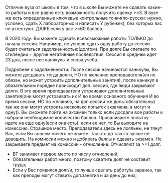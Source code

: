 Отличие вуза от школы в том, что в школе Вы можете не сдавать какие-то работы и все равно есть возможность получить оценку >=3. В вузе же есть определенные ключевые контрольные точки(по-русски: нужно, условно, сдать Х лабораторных и написать Y рубежек), без которых вас не аттестуют, ДАЖЕ если у вас >=60 баллов. 

В 2020 году: Вы можете сдавать всевозможные работы ТОЛЬКО до начала сессии. Например, не успели сдать одну работу до сессии - будет считаться задолженностью(долгом). При долге Вы слетаете по стипендии + другие негативные последствия. Сессия в среднем идет 23 дня, после нее каникулы и снова учеба.

Подробнее о задолженности:
После сессии начинаются каникулы, Вы можете досдавать тогда долги, НО по желанию преподавателя(он не обязан, но может устроить дополнительные занятия), после каникул в обязательном порядке происходит доп. сессия, где люди закрывают долги. В это время преподаватели устраивают дополнительные занятия(они могут устраивать их И во время основного обучения И во время сессии, НО по желанию, на доп.сессии же допы обязательны) так же они могут устроить несколько попыток экзамена, а могут и одну(). Вы сможете пойти на экзамен только если досдали все работы и набрали необходимое количество баллов. Проваливаете попытку - идете на еще одну(если она есть), если ее нет, то Вы выходите на комиссию. Страшное место. Преподаватели здесь не лояльны, не тянут Вас, если Вы совсем ничего не знаете. Так что до такого лучше не доводить. На комиссии можно и добирать баллы и сдавать экзамен. Не закрываете предмет на комиссии - отчисление. Отчисляют за >=1 долг. 


- ВТ занимает первое место по числу отчислений;
- Обязательных работ много, поэтому схватить долг не составит труда;
- Если у Вас появился долг/и, то лучше сделать работу/ы заранее, так как преподы могут ставить доп.занятия и за день до них;
